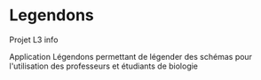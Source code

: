 # Legendons

Projet L3 info

Application Légendons permettant de légender des schémas pour l'utilisation des professeurs et étudiants de biologie
